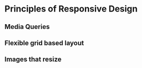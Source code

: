 # Principles of Responsive Design

## Media Queries

## Flexible grid based layout

## Images that resize